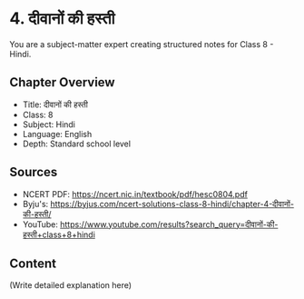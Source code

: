 # 4. दीवानों की हस्ती

You are a subject-matter expert creating structured notes for Class 8 - Hindi.

## Chapter Overview
- Title: दीवानों की हस्ती
- Class: 8
- Subject: Hindi
- Language: English
- Depth: Standard school level

## Sources
- NCERT PDF: https://ncert.nic.in/textbook/pdf/hesc0804.pdf
- Byju's: https://byjus.com/ncert-solutions-class-8-hindi/chapter-4-दीवानों-की-हस्ती/
- YouTube: https://www.youtube.com/results?search_query=दीवानों-की-हस्ती+class+8+hindi

## Content
(Write detailed explanation here)
